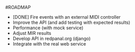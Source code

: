 #ROADMAP

* [DONE] Fire events with an external MIDI controller
* Improve the API (and add testing with expected results)
* Performance (with mock service)
* Adjust MIR results
* Develop API in redpanal.org (django)
* Integrate with the real web service

